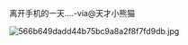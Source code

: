 离开手机的一天....-via@天才小熊猫

![566b649dadd44b75bc9a8a2f8f7fd9db.jpg](https://wxlzmt.github.io/cdn1/ext/qw/groups/20036/566b649dadd44b75bc9a8a2f8f7fd9db.jpg)

